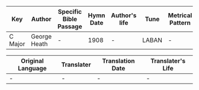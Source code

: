Key | Author   | Specific Bible Passage     |Hymn Date |Author's life |Tune |Metrical Pattern   |Composer/Source
-- | --------- | ---------------------------|----------|--------------|-----|-------------------|-------------  
C Major |George Heath |- |1908 |- |LABAN |- |Lowell Mason

Original Language | Translater | Translation Date   | Translater's Life  
----------------- | --------- | --------------------|-------------     
\- |- |- |-
